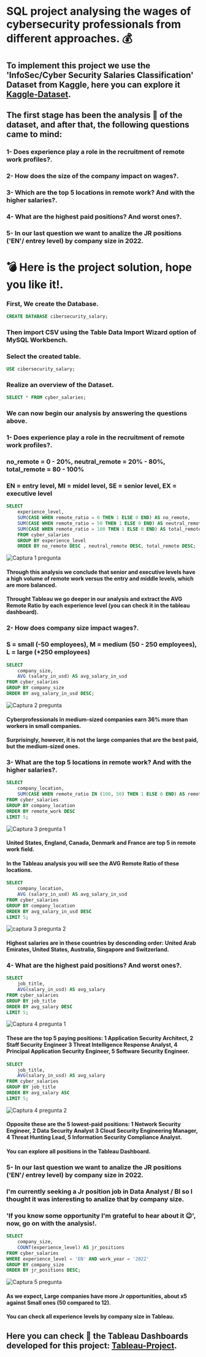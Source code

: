 # SQL project analysing the wages of cybersecurity professionals from different approaches. 💰

## To implement this project we use the 'InfoSec/Cyber Security Salaries Classification' Dataset from Kaggle, here you can explore it [Kaggle-Dataset](https://www.kaggle.com/datasets/whenamancodes/infoseccyber-security-salaries).

## The first stage has been the analysis 🧐 of the dataset, and after that, the following questions came to mind:

### 1- Does experience play a role in the recruitment of remote work profiles?.
### 2- How does the size of the company impact on wages?.
### 3- Which are the top 5 locations in remote work? And with the higher salaries?.
### 4- What are the highest paid positions? And worst ones?.
### 5- In our last question we want to analize the JR positions ('EN'/ entrey level) by company size in 2022.


# 💣 Here is the project solution, hope you like it!.

### First, We create the Database. 

```sql
CREATE DATABASE cibersecurity_salary;
```

### Then import CSV using the Table Data Import Wizard option of MySQL Workbench.
### Select the created table.

```sql
USE cibersecurity_salary;
```

### Realize an overview of the Dataset.

```sql
SELECT * FROM cyber_salaries; 
```

### We can now begin our analysis by answering the questions above.

### 1- Does experience play a role in the recruitment of remote work profiles?.

### no_remote = 0 - 20%, neutral_remote = 20% - 80%, total_remote = 80 - 100%
### EN = entry level, MI = midel level, SE = senior level, EX = executive level  

```sql
SELECT 
	experience_level,
	SUM(CASE WHEN remote_ratio = 0 THEN 1 ELSE 0 END) AS no_remote,
    SUM(CASE WHEN remote_ratio = 50 THEN 1 ELSE 0 END) AS neutral_remote,
    SUM(CASE WHEN remote_ratio = 100 THEN 1 ELSE 0 END) AS total_remote
    FROM cyber_salaries
    GROUP BY experience_level
    ORDER BY no_remote DESC , neutral_remote DESC, total_remote DESC; 
```

![Captura 1 pregunta](https://user-images.githubusercontent.com/116805861/198847022-813f9c81-08d7-468d-bf1e-622b5c68b9a5.PNG)

#### Through this analysis we conclude that senior and executive levels have a high volume of remote work versus the entry and middle levels, which are more balanced.
#### Throught Tableau we go deeper in our analysis and extract the AVG Remote Ratio by each experience level (you can check it in the tableau dashboard).

### 2- How does company size impact wages?.

### S = small (-50 employees), M = medium (50 - 250 employees), L = large (+250 employees)

```sql
SELECT 
	company_size,
    AVG (salary_in_usd) AS avg_salary_in_usd
FROM cyber_salaries
GROUP BY company_size
ORDER BY avg_salary_in_usd DESC; 
```

![Captura 2 pregunta](https://user-images.githubusercontent.com/116805861/198882836-cf4d7e55-244b-4ead-9a3c-fec798c9bbf3.PNG)

#### Cyberprofessionals in medium-sized companies earn 36% more than workers in small companies. 
#### Surprisingly, however, it is not the large companies that are the best paid, but the medium-sized ones. 

### 3- What are the top 5 locations in remote work? And with the higher salaries?. 

```sql
SELECT 
	company_location,
    SUM(CASE WHEN remote_ratio IN (100, 50) THEN 1 ELSE 0 END) AS remote_work
FROM cyber_salaries
GROUP BY company_location
ORDER BY remote_work DESC
LIMIT 5; 
```

![Captura 3 pregunta 1](https://user-images.githubusercontent.com/116805861/198883234-25ffa1a6-0c44-4a72-b3e7-884ad2b9f72b.PNG)


#### United States, England, Canada, Denmark and France are top 5 in remote work field.
#### In the Tableau analysis you will see the AVG Remote Ratio of these locations. 

```sql
SELECT 
	company_location,
	AVG (salary_in_usd) AS avg_salary_in_usd
FROM cyber_salaries
GROUP BY company_location
ORDER BY avg_salary_in_usd DESC
LIMIT 5; 
```

![captura 3 pregunta 2](https://user-images.githubusercontent.com/116805861/198883274-41b3f940-5de0-4091-8984-95abdcfd5198.PNG)

#### Highest salaries are in these countries by descending order: United Arab Emirates, United States, Australia, Singapore and Switzerland. 

### 4- What are the highest paid positions? And worst ones?.

```sql
SELECT 
	job_title,
    AVG(salary_in_usd) AS avg_salary 
FROM cyber_salaries
GROUP BY job_title
ORDER BY avg_salary DESC
LIMIT 5; 
```

![Captura 4 pregunta 1](https://user-images.githubusercontent.com/116805861/198883436-01134d9d-3cd2-4c38-9b4f-cc89b6c273e5.PNG)

#### These are the top 5 paying positions: 1 Application Security Architect, 2 Staff Security Engineer 3 Threat Intelligence Response Analyst, 4 Principal Application Security Engineer, 5 Software Security Engineer.


```sql
SELECT 
	job_title,
    AVG(salary_in_usd) AS avg_salary 
FROM cyber_salaries
GROUP BY job_title
ORDER BY avg_salary ASC
LIMIT 5; 
```

![Captura 4 pregunta 2](https://user-images.githubusercontent.com/116805861/198883529-58114522-606b-4ca3-b544-a8dda1f09959.PNG)

#### Opposite these are the 5 lowest-paid positions: 1 Network Security Engineer, 2 Data Security Analyst 3 Cloud Security Engineering Manager, 4 Threat Hunting Lead, 5 Information Security Compliance Analyst.
#### You can explore all positions in the Tableau Dashboard.

### 5- In our last question we want to analize the JR positions ('EN'/ entrey level) by company size in 2022. 
### I'm currently seeking a Jr position job in Data Analyst / BI so I thought it was interesting to analize that by company size. 
### 'If you know some opportunity I'm grateful to hear about it 😉', now, go on with the analysis!.

```sql
SELECT
	company_size,
	COUNT(experience_level) AS jr_positions
FROM cyber_salaries
WHERE experience_level = 'EN' AND work_year = '2022' 
GROUP BY company_size
ORDER BY jr_positions DESC;
```

![Captura 5 pregunta](https://user-images.githubusercontent.com/116805861/198883774-0f8c563b-2e75-4377-aa18-886190987a87.PNG)

#### As we expect, Large companies have more Jr opportunities, about x5 against Small ones (50 compared to 12). 
#### You can check all experience levels by company size in Tableau.


## Here you can check 🧐 the Tableau Dashboards developed for this project: [Tableau-Project](https://public.tableau.com/app/profile/albertogarciagarcia/viz/SQLCyber_Salary_Project/OverallAnalysis).
